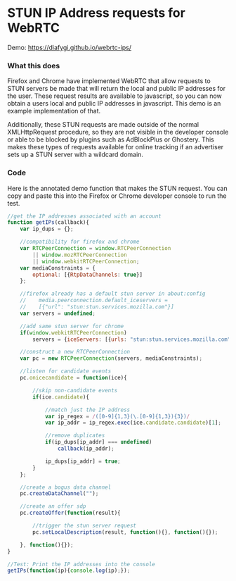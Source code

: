 # STUN IP Address requests for WebRTC

Demo: https://diafygi.github.io/webrtc-ips/

### What this does

Firefox and Chrome have implemented WebRTC that allow requests to STUN servers be made that will return the local and public IP addresses for the user. These request results are available to javascript, so you can now obtain a users local and public IP addresses in javascript. This demo is an example implementation of that.

Additionally, these STUN requests are made outside of the normal XMLHttpRequest procedure, so they are not visible in the developer console or able to be blocked by plugins such as AdBlockPlus or Ghostery. This makes these types of requests available for online tracking if an advertiser sets up a STUN server with a wildcard domain.

### Code

Here is the annotated demo function that makes the STUN request. You can copy and paste this into the Firefox or Chrome developer console to run the test.

```javascript
//get the IP addresses associated with an account
function getIPs(callback){
    var ip_dups = {};

    //compatibility for firefox and chrome
    var RTCPeerConnection = window.RTCPeerConnection
        || window.mozRTCPeerConnection
        || window.webkitRTCPeerConnection;
    var mediaConstraints = {
        optional: [{RtpDataChannels: true}]
    };

    //firefox already has a default stun server in about:config
    //    media.peerconnection.default_iceservers =
    //    [{"url": "stun:stun.services.mozilla.com"}]
    var servers = undefined;

    //add same stun server for chrome
    if(window.webkitRTCPeerConnection)
        servers = {iceServers: [{urls: "stun:stun.services.mozilla.com"}]};

    //construct a new RTCPeerConnection
    var pc = new RTCPeerConnection(servers, mediaConstraints);

    //listen for candidate events
    pc.onicecandidate = function(ice){

        //skip non-candidate events
        if(ice.candidate){

            //match just the IP address
            var ip_regex = /([0-9]{1,3}(\.[0-9]{1,3}){3})/
            var ip_addr = ip_regex.exec(ice.candidate.candidate)[1];

            //remove duplicates
            if(ip_dups[ip_addr] === undefined)
                callback(ip_addr);

            ip_dups[ip_addr] = true;
        }
    };

    //create a bogus data channel
    pc.createDataChannel("");

    //create an offer sdp
    pc.createOffer(function(result){

        //trigger the stun server request
        pc.setLocalDescription(result, function(){}, function(){});

    }, function(){});
}

//Test: Print the IP addresses into the console
getIPs(function(ip){console.log(ip);});
```
